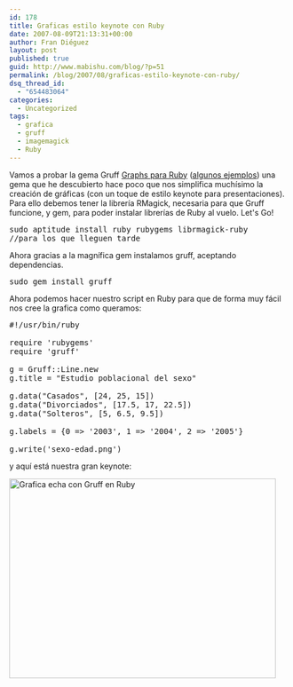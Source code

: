 ```yaml
---
id: 178
title: Graficas estilo keynote con Ruby
date: 2007-08-09T21:13:31+00:00
author: Fran Diéguez
layout: post
published: true
guid: http://www.mabishu.com/blog/?p=51
permalink: /blog/2007/08/graficas-estilo-keynote-con-ruby/
dsq_thread_id:
  - "654483064"
categories:
  - Uncategorized
tags:
  - grafica
  - gruff
  - imagemagick
  - Ruby
---
```

Vamos a probar la gema Gruff <a title="Gruff Graphs para Ruby" href="http://nubyonrails.com/pages/gruff">Graphs para Ruby</a> (<a title="Ejemplos de uso de Graphs para Ruby" href="http://geoffreygrosenbach.com/projects/show/5">algunos ejemplos</a>) una gema que he descubierto hace poco que nos simplifica muchísimo la creación de gráficas (con un toque de estilo keynote para presentaciones). Para ello debemos tener la librería RMagick, necesaria para que Gruff funcione, y gem, para poder instalar librerías de Ruby al vuelo. Let's Go!
<pre>sudo aptitude install ruby rubygems librmagick-ruby
//para los que lleguen tarde</pre>
Ahora gracias a la magnífica gem instalamos gruff, aceptando dependencias.
<pre>sudo gem install gruff</pre>
Ahora podemos hacer nuestro script en Ruby para que de forma muy fácil nos cree la grafica como queramos:
<pre lang="ruby">#!/usr/bin/ruby

require 'rubygems'
require 'gruff'

g = Gruff::Line.new
g.title = "Estudio poblacional del sexo"

g.data("Casados", [24, 25, 15])
g.data("Divorciados", [17.5, 17, 22.5])
g.data("Solteros", [5, 6.5, 9.5])

g.labels = {0 =&gt; '2003', 1 =&gt; '2004', 2 =&gt; '2005'}

g.write('sexo-edad.png')</pre>
y aquí está nuestra gran keynote:

<a title="Grafica echa con Gruff en Ruby" href="/assets/2007/08/sexo-edad.png"></a>

<a title="Grafica echa con Gruff en Ruby" href="/assets/2007/08/sexo-edad.png"><img src="/assets/2007/11/sexo-edad.png" alt="Grafica echa con Gruff en Ruby" width="480" height="360" /></a>
